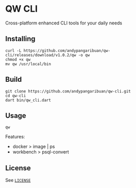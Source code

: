 <!--
pubspec.yaml
dev_dependencies:
  # dtg:
    # path: /Users/apangaribuan/repo/github/dtg
-->

# QW CLI

Cross-platform enhanced CLI tools for your daily needs

## Installing

```shell
curl -L https://github.com/andypangaribuan/qw-cli/releases/download/v1.0.2/qw -o qw
chmod +x qw
mv qw /usr/local/bin
```

## Build

```shell
git clone https://github.com/andypangaribuan/qw-cli.git
cd qw-cli
dart bin/qw_cli.dart
```

## Usage

```shell
qw
```

Features:
- docker > image | ps
- workbench > psql-convert

## License

See [`LICENSE`](./LICENSE)
